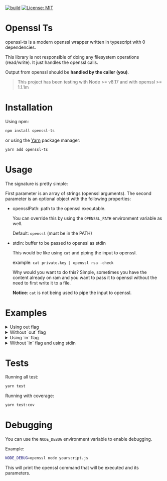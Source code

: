 [![build](https://github.com/marianozunino/morpheus/actions/workflows/build_deploy.yml/badge.svg)](https://github.com/marianozunino/morpheus/actions/workflows/build_deploy.yml)
[![License: MIT](https://img.shields.io/badge/License-MIT-green.svg)](https://opensource.org/licenses/MIT)

# Openssl Ts

openssl-ts is a modern openssl wrapper written in typescript with 0 dependencies.

This library is not responsible of doing any filesystem operations (read/write).
It just handles the openssl calls.

Output from openssl should be **handled by the caller (you)**.

> This project has been testing with Node >= v8.17 and with openssl >= 1.1.1m


# Installation

Using npm:
```sh
npm install openssl-ts
```

or using the [Yarn](https://yarnpkg.com) package manager:
```sh
yarn add openssl-ts
```

# Usage

The signature is pretty simple:

First parameter is an array of strings (openssl arguments).
The second parameter is an optional object with the following properties:
- opensslPath: path to the openssl executable.

  You can override this by using the `OPENSSL_PATH` environment variable as well.

  Default: `openssl` (must be in the PATH)
- stdin: buffer to be passed to openssl as stdin 

  This would be like using `cat` and piping the input to openssl.

  example: `cat private.key | openssl rsa -check`

  Why would you want to do this?
  Simple, sometimes you have the content already on ram and you want to pass it to openssl without the need to first write it to a file.

  **Notice**: `cat` is not being used to pipe the input to openssl.


# Examples

<details>
  <summary>Using out flag</summary>

```ts
import { openssl } from 'openssl-ts';

const output = await openssl(['genrsa', '-out', 'private.key', '2048']);

// output is a Buffer
console.log(output.toString());
/*
Generating RSA private key, 2048 bit long modulus (2 primes)
................................................+++++
...........+++++
e is 65537 (0x010001)
*/
// if you want the private.key content, you should read the file from the filesystem
```
</details>

<details>
  <summary>Without `out` flag</summary>

```ts
import { openssl } from 'openssl-ts';

const output = await openssl(['genrsa', '2048']);

// output is a Buffer
console.log(output.toString());

/*
Generating RSA private key, 2048 bit long modulus (2 primes)
....................................................................+++++
.............................+++++
e is 65537 (0x010001)
-----BEGIN RSA PRIVATE KEY-----
MIIEowIBAAKCAQEAoNKO2MDD9TzZ9KpSJ7JAuIWDhTY5qZJGbgUltnUKqTts+A7s
...
-----END RSA PRIVATE KEY-----
*/

// if you want just the key you must parse the output

```
</details>


<details>
  <summary>Using `in` flag</summary>

```ts
import { openssl } from 'openssl-ts';

const output = await openssl(['rsa', '-in', 'private.key', '-check']);

// output is a Buffer
console.log(output.toString());


/*
RSA key ok
writing RSA key
-----BEGIN RSA PRIVATE KEY-----
....
-----END RSA PRIVATE KEY-----

*/
```
</details>


<details>
  <summary>Without `in` flag and using stdin</summary>

```ts
import { openssl } from 'openssl-ts';

const buffer = readFileSync('private.key');

const output = await openssl(['rsa', 'check'], {
  stdin: buffer,
});

// output is a Buffer
console.log(output.toString());

/*
RSA key ok
writing RSA key
-----BEGIN RSA PRIVATE KEY-----
....
-----END RSA PRIVATE KEY-----

*/
```
</details>


# Tests

Running all test:

```sh
yarn test
```

Running with coverage:

```sh
yarn test:cov
```


# Debugging

You can use the `NODE_DEBUG` environment variable to enable debugging.

Example:
```sh
NODE_DEBUG=openssl node yourscript.js
```

This will print the openssl command that will be executed and its parameters.